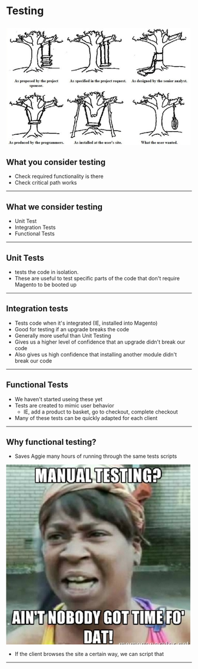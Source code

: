 # Testing
![](assets/img/35e295b058d31873c4de0c9bbc97b6b01a7f7951-1-500x316.jpg)
---

## What you consider testing
- Check required functionality is there
- Check critical path works
---

## What we consider testing
- Unit Test
- Integration Tests
- Functional Tests
---

## Unit Tests
- tests the code in isolation.
- These are useful to test specific parts of the code that don't require Magento to be booted up
---

## Integration tests
- Tests code when it's integrated (IE, installed into Magento)
- Good for testing if an upgrade breaks the code
- Generally more useful than Unit Testing
- Gives us a higher level of confidence that an upgrade didn't break our code
- Also gives us high confidence that installing another module didn't break our code
---

## Functional Tests
- We haven't started useing these yet
- Tests are created to mimic user behavior
  - IE, add a product to basket, go to checkout, complete checkout
- Many of these tests can be quickly adapted for each client
---

## Why functional testing?
- Saves Aggie many hours of running through the same tests scripts

![](assets/img/Software-Testing-Memes-7.jpg)

- If the client browses the site a certain way, we can script that
---
